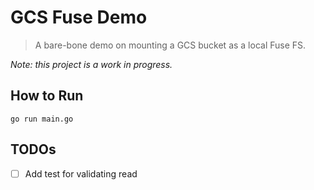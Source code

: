 # GCS Fuse Demo

> A bare-bone demo on mounting a GCS bucket as a local Fuse FS.

_Note: this project is a work in progress._

## How to Run

```
go run main.go
```

## TODOs

- [ ] Add test for validating read

